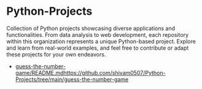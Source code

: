 # Python-Projects
Collection of Python projects showcasing diverse applications and functionalities. From data analysis to web development, each repository within this organization represents a unique Python-based project. Explore and learn from real-world examples, and feel free to contribute or adapt these projects for your own endeavors.

- [guess-the-number-game/README.md](https://github.com/shivam0507/Python-Projects/tree/main/guess-the-number-game)https://github.com/shivam0507/Python-Projects/tree/main/guess-the-number-game
